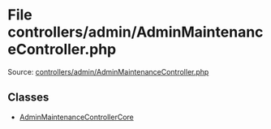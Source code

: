 File controllers/admin/AdminMaintenanceController.php
=========

Source: [controllers/admin/AdminMaintenanceController.php](https://github.com/PrestaShop/PrestaShop/blob/1.6.1.0/controllers/admin/AdminMaintenanceController.php)


Classes
-------

* [AdminMaintenanceControllerCore](class.AdminMaintenanceControllerCore.md)

